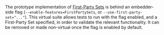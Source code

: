 The prototype implementation of [First-Party
Sets](https://github.com/privacycg/first-party-sets) is behind an
embedder-side flag (`--enable-features=FirstPartySets`, or
`--use-first-party-set="..."`). This virtual suite allows tests to run with
the flag enabled, and a First-Party Set specified, in order to validate the
relevant functionality. It can be removed or made non-virtual once the flag
is enabled by default.